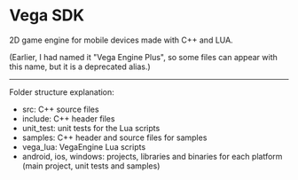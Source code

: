 Vega SDK
==================

2D game engine for mobile devices made with C++ and LUA.

(Earlier, I had named it "Vega Engine Plus", so some files can appear with this name, but it is a deprecated alias.)

-------------------------------

Folder structure explanation:

- src: C++ source files
- include: C++ header files
- unit_test: unit tests for the Lua scripts
- samples: C++ header and source files for samples
- vega_lua: VegaEngine Lua scripts
- android, ios, windows: projects, libraries and binaries for each platform (main project, unit tests and samples)
